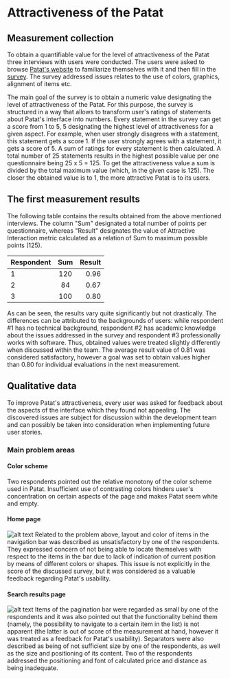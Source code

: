 # Attractiveness of the Patat

## Measurement collection

To obtain a quantifiable value for the level of attractiveness of the Patat three interviews with users were conducted. The users were asked to browse [Patat's website](http://sep007.tdeekens.name/) to familiarize themselves with it and then fill in the [survey](https://www.surveymonkey.com/s/GKFNJ5G). The survey addressed issues relates to the use of colors, graphics, alignment of items etc.

The main goal of the survey is to obtain a numeric value designating the level of attractiveness of the Patat. For this purpose, the survey is structured in a way that allows to transform user's ratings of statements about Patat's interface into numbers. Every statement in the survey can get a score from 1 to 5, 5 designating the highest level of attractiveness for a given aspect. For example, when user strongly disagrees with a statement, this statement gets a score 1. If the user strongly agrees with a statement, it gets a score of 5.
A sum of ratings for every statement is then calculated. A total number of 25 statements results in the highest possible value per one questionnaire being 25 x 5 = 125. To get the attractiveness value a sum is divided by the total maximum value (which, in the given case is 125).
The closer the obtained value is to 1, the more attractive Patat is to its users.

## The first measurement results

The following table contains the results obtained from the above mentioned interviews. The column "Sum" designated a total number of points per questionnaire, whereas "Result" designates the value of Attractive Interaction metric calculated as a relation of Sum to maximum possible points (125).

| Respondent        | Sum           | Result |
| ----------------- | :-------------: | -----: |
| 1                 | 120             | 0.96   |
| 2                 | 84              | 0.67  |
| 3                 | 100             | 0.80   |

As can be seen, the results vary quite significantly but not drastically. The differences can be attributed to the backgrounds of users: while respondent #1 has no technical background, respondent #2 has academic knowledge about the issues addressed in the survey and respondent #3 professionally works with software. Thus, obtained values were treated slightly differently when discussed within the team. The average result value of 0.81 was considered satisfactory, however a goal was set to obtain values higher than 0.80 for individual evaluations in the next measurement.

## Qualitative data

To improve Patat's attractiveness, every user was asked for feedback about the aspects of the interface which they found not appealing. The discovered issues are subject for discussion within the development team and can possibly be taken into consideration when implementing future user stories.

### Main problem areas

#### Color scheme
Two respondents pointed out the relative monotony of the color scheme used in Patat. Insufficient use of contrasting colors hinders user's concentration on certain aspects of the page and makes Patat seem white and empty.

#### Home page
![alt text](https://raw.github.com/SEP007/resources/master/survey/home-page.png "Patat's home page")
Related to the problem above, layout and color of items in the navigation bar was described as unsatisfactory by one of the respondents. They expressed concern of not being able to locate themselves with respect to the items in the bar due to lack of indication of current position by means of different colors or shapes. This issue is not explicitly in the score of the discussed survey, but it was considered as a valuable feedback regarding Patat's usability.

#### Search results page
![alt text](https://raw.github.com/SEP007/resources/master/survey/search-results.png "Patat's search results page")
Items of the pagination bar were regarded as small by one of the respondents and it was also pointed out that the functionality behind them (namely, the possibility to navigate to a certain item in the list) is not apparent (the latter is out of score of the measurement at hand, however it was treated as a feedback for Patat's usability). 
Separators were also described as being of not sufficient size by one of the respondents, as well as the size and positioning of its content.
Two of the respondents addressed the positioning and font of calculated price and distance as being inadequate.